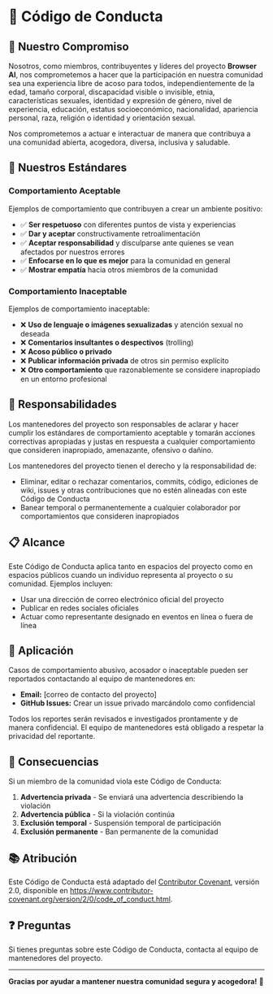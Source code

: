 # 📜 Código de Conducta

## 🤝 Nuestro Compromiso

Nosotros, como miembros, contribuyentes y líderes del proyecto **Browser AI**, nos comprometemos a hacer que la participación en nuestra comunidad sea una experiencia libre de acoso para todos, independientemente de la edad, tamaño corporal, discapacidad visible o invisible, etnia, características sexuales, identidad y expresión de género, nivel de experiencia, educación, estatus socioeconómico, nacionalidad, apariencia personal, raza, religión o identidad y orientación sexual.

Nos comprometemos a actuar e interactuar de manera que contribuya a una comunidad abierta, acogedora, diversa, inclusiva y saludable.

## 🎯 Nuestros Estándares

### Comportamiento Aceptable

Ejemplos de comportamiento que contribuyen a crear un ambiente positivo:

- ✅ **Ser respetuoso** con diferentes puntos de vista y experiencias
- ✅ **Dar y aceptar** constructivamente retroalimentación
- ✅ **Aceptar responsabilidad** y disculparse ante quienes se vean afectados por nuestros errores
- ✅ **Enfocarse en lo que es mejor** para la comunidad en general
- ✅ **Mostrar empatía** hacia otros miembros de la comunidad

### Comportamiento Inaceptable

Ejemplos de comportamiento inaceptable:

- ❌ **Uso de lenguaje o imágenes sexualizadas** y atención sexual no deseada
- ❌ **Comentarios insultantes o despectivos** (trolling)
- ❌ **Acoso público o privado**
- ❌ **Publicar información privada** de otros sin permiso explícito
- ❌ **Otro comportamiento** que razonablemente se considere inapropiado en un entorno profesional

## 🚨 Responsabilidades

Los mantenedores del proyecto son responsables de aclarar y hacer cumplir los estándares de comportamiento aceptable y tomarán acciones correctivas apropiadas y justas en respuesta a cualquier comportamiento que consideren inapropiado, amenazante, ofensivo o dañino.

Los mantenedores del proyecto tienen el derecho y la responsabilidad de:

- Eliminar, editar o rechazar comentarios, commits, código, ediciones de wiki, issues y otras contribuciones que no estén alineadas con este Código de Conducta
- Banear temporal o permanentemente a cualquier colaborador por comportamientos que consideren inapropiados

## 📋 Alcance

Este Código de Conducta aplica tanto en espacios del proyecto como en espacios públicos cuando un individuo representa al proyecto o su comunidad. Ejemplos incluyen:

- Usar una dirección de correo electrónico oficial del proyecto
- Publicar en redes sociales oficiales
- Actuar como representante designado en eventos en línea o fuera de línea

## 📝 Aplicación

Casos de comportamiento abusivo, acosador o inaceptable pueden ser reportados contactando al equipo de mantenedores en:

- **Email:** [correo de contacto del proyecto]
- **GitHub Issues:** Crear un issue privado marcándolo como confidencial

Todos los reportes serán revisados e investigados prontamente y de manera confidencial. El equipo de mantenedores está obligado a respetar la privacidad del reportante.

## 🔧 Consecuencias

Si un miembro de la comunidad viola este Código de Conducta:

1. **Advertencia privada** - Se enviará una advertencia describiendo la violación
2. **Advertencia pública** - Si la violación continúa
3. **Exclusión temporal** - Suspensión temporal de participación
4. **Exclusión permanente** - Ban permanente de la comunidad

## 📚 Atribución

Este Código de Conducta está adaptado del [Contributor Covenant](https://www.contributor-covenant.org/), versión 2.0, disponible en https://www.contributor-covenant.org/version/2/0/code_of_conduct.html.

## ❓ Preguntas

Si tienes preguntas sobre este Código de Conducta, contacta al equipo de mantenedores del proyecto.

---

**Gracias por ayudar a mantener nuestra comunidad segura y acogedora!** 🙏
